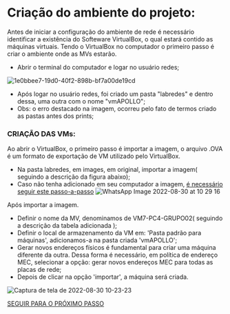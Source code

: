# Criação do ambiente do projeto:

Antes de iniciar a configuração do ambiente de rede é necessário identificar a existência do Softeware VirtualBox, o qual estará contido as máquinas virtuais.
Tendo o VirtualBox no computador o primeiro passo é criar o ambiente onde as MVs estarão.



- Abrir o terminal do computador e logar no usuário redes;


![1e0bbee7-19d0-40f2-898b-bf7a00de19cd](https://user-images.githubusercontent.com/97605797/187445010-6dfd4137-5473-4954-9359-c275732bd387.jpeg)
- Após logar no usuário redes, foi criado um pasta "labredes" e dentro dessa, uma outra com o nome "vmAPOLLO"; 
- Obs: o erro destacado na imagem, ocorreu pelo fato de termos criado as pastas antes dos prints;

### CRIAÇÃO DAS VMs:

Ao abrir o VirtualBox, o primeiro passo é importar a imagem, o arquivo .OVA é um formato de exportação de VM utilizado pelo VirtualBox.
- Na pasta labredes, em images, em original, importar a imagem( seguindo a descrição da figura abaixo);
- Caso não tenha adicionado em seu computador a imagem, [é necessário seguir este passo-a-passo](https://github.com/alaelson/2022-924-notasdeaula/blob/main/Aula.924.2022.06.22.md)
![WhatsApp Image 2022-08-30 at 10 29 16](https://user-images.githubusercontent.com/97605797/187450057-e0371d55-9474-486b-b1a1-0b050f06328e.jpeg)

Após importar a imagem.
- Definir o nome da MV, denominamos de VM7-PC4-GRUPO02( seguindo a descrição da tabela adicionada );
- Definir o local de armazenamento da VM em: 'Pasta padrão para máquinas', adicionamos-a na pasta criada 'vmAPOLLO';
- Gerar novos endereços físicos é fundamental para criar uma máquina diferente da outra. Dessa forma é necessário, em política de endereço MEC, selecionar a opção: gerar novos endereços MEC para todas as placas de rede;
- Depois de clicar na opção 'importar', a máquina será criada.


![Captura de tela de 2022-08-30 10-23-23](https://user-images.githubusercontent.com/97605797/187450003-f2cd1330-616d-4b9a-b2f8-af8490cf3128.png)

[SEGUIR PARA O PRÓXIMO PASSO](https://github.com/laurargs/RedeApolo/blob/main/RedeApolo-main/RedeApolo-main/2%20-%20Roteiro%20SSH-Server.md)
